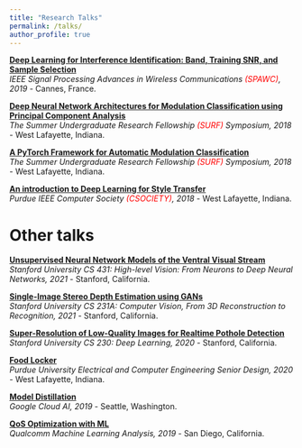 ```yaml
---
title: "Research Talks"
permalink: /talks/
author_profile: true
---
```


<b>[Deep Learning for Interference Identification: Band, Training SNR, and Sample Selection](http://sharanramjee.github.io/talks/spawc2019)</b> <br>
<i>IEEE Signal Processing Advances in Wireless Communications <span style="color:red">(SPAWC)</span>, 2019</i> - Cannes, France.

<b>[Deep Neural Network Architectures for Modulation Classification using Principal Component Analysis](http://sharanramjee.github.io/talks/surf2018b)</b> <br>
<i>The Summer Undergraduate Research Fellowship <span style="color:red">(SURF)</span> Symposium, 2018</i> - West Lafayette, Indiana.

<b>[A PyTorch Framework for Automatic Modulation Classification](http://sharanramjee.github.io/talks/surf2018a)</b> <br>
<i>The Summer Undergraduate Research Fellowship <span style="color:red">(SURF)</span> Symposium, 2018</i> - West Lafayette, Indiana.

<b>[An introduction to Deep Learning for Style Transfer](http://sharanramjee.github.io/talks/csociety2018)</b> <br>
<i>Purdue IEEE Computer Society <span style="color:red">(CSOCIETY)</span>, 2018</i> - West Lafayette, Indiana.

# Other talks

<b>[Unsupervised Neural Network Models of the Ventral Visual Stream](http://sharanramjee.github.io/talks/cs431)</b> <br>
<i>Stanford University CS 431: High-level Vision: From Neurons to Deep Neural Networks, 2021</i> - Stanford, California.

<b>[Single-Image Stereo Depth Estimation using GANs](http://sharanramjee.github.io/talks/cs231a)</b> <br>
<i>Stanford University CS 231A: Computer Vision, From 3D Reconstruction to Recognition, 2021</i> - Stanford, California.

<b>[Super-Resolution of Low-Quality Images for Realtime Pothole Detection](http://sharanramjee.github.io/talks/cs230)</b> <br>
<i>Stanford University CS 230: Deep Learning, 2020</i> - Stanford, California.

<b>[Food Locker](http://sharanramjee.github.io/talks/seniordesign2020)</b> <br>
<i>Purdue University Electrical and Computer Engineering Senior Design, 2020</i> - West Lafayette, Indiana.

<b>[Model Distillation](http://sharanramjee.github.io/talks/google2019)</b> <br>
<i>Google Cloud AI, 2019</i> - Seattle, Washington.

<b>[QoS Optimization with ML](http://sharanramjee.github.io/talks/qualcomm2019)</b> <br>
<i>Qualcomm Machine Learning Analysis, 2019</i> - San Diego, California.
